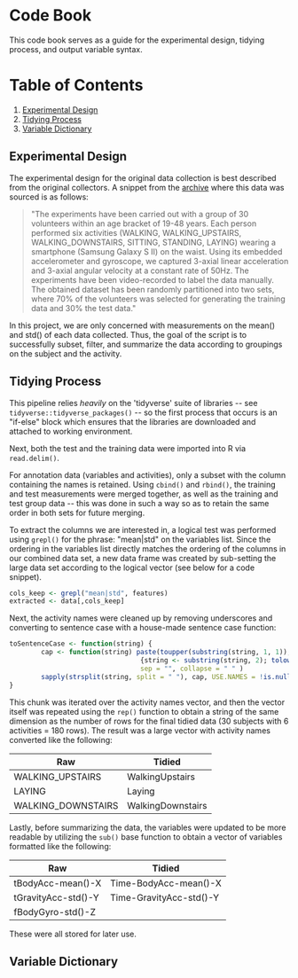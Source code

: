 # Code Book

This code book serves as a guide for the experimental design, tidying process, and output variable syntax.

# Table of Contents

1. [Experimental Design](#experimental-design)
2. [Tidying Process](#tidying-process)
3. [Variable Dictionary](#variable-dictionary)

## Experimental Design

The experimental design for the original data collection is best described from the original collectors. A snippet from the [archive](http://archive.ics.uci.edu/ml/datasets/Human+Activity+Recognition+Using+Smartphones) where this data was sourced is as follows:

>"The experiments have been carried out with a group of 30 volunteers within an age bracket of 19-48 years. Each person performed six activities (WALKING, WALKING_UPSTAIRS, WALKING_DOWNSTAIRS, SITTING, STANDING, LAYING) wearing a smartphone (Samsung Galaxy S II) on the waist. Using its embedded accelerometer and gyroscope, we captured 3-axial linear acceleration and 3-axial angular velocity at a constant rate of 50Hz. The experiments have been video-recorded to label the data manually. The obtained dataset has been randomly partitioned into two sets, where 70% of the volunteers was selected for generating the training data and 30% the test data."

In this project, we are only concerned with measurements on the mean() and std() of each data collected. Thus, the goal of the script is to successfully subset, filter, and summarize the data according to groupings on the subject and the activity.

## Tidying Process

This pipeline relies *heavily* on the 'tidyverse' suite of libraries -- see `tidyverse::tidyverse_packages()` -- so the first process that occurs is an "if-else" block which ensures that the libraries are downloaded and attached to working environment. 

Next, both the test and the training data were imported into R via `read.delim()`.

For annotation data (variables and activities), only a subset with the column containing the names is retained. Using `cbind()` and `rbind()`, the training and test measurements were merged together, as well as the training and test group data -- this was done in such a way so as to retain the same order in both sets for future merging.

To extract the columns we are interested in, a logical test was performed using `grepl()` for the phrase: "mean|std" on the variables list. Since the ordering in the variables list directly matches the ordering of the columns in our combined data set, a new data frame was created by sub-setting the large data set according to the logical vector (see below for a code snippet).

```r
cols_keep <- grepl("mean|std", features)
extracted <- data[,cols_keep]
```

Next, the activity names were cleaned up by removing underscores and converting to sentence case with a house-made sentence case function:

```r
toSentenceCase <- function(string) {
        cap <- function(string) paste(toupper(substring(string, 1, 1)),
                                 {string <- substring(string, 2); tolower(string)},
                                 sep = "", collapse = " " )
        sapply(strsplit(string, split = " "), cap, USE.NAMES = !is.null(names(string)))
}
```

This chunk was iterated over the activity names vector, and then the vector itself was repeated using the `rep()` function to obtain a string of the same dimension as the number of rows for the final tidied data (30 subjects with 6 activities = 180 rows). The result was a large vector with activity names converted like the following:

Raw | Tidied
-|-
WALKING_UPSTAIRS | WalkingUpstairs
LAYING | Laying
WALKING_DOWNSTAIRS | WalkingDownstairs

Lastly, before summarizing the data, the variables were updated to be more readable by utilizing the `sub()` base function to obtain a vector of variables formatted like the following:

Raw | Tidied
-|-
tBodyAcc-mean()-X | Time-BodyAcc-mean()-X
tGravityAcc-std()-Y | Time-GravityAcc-std()-Y
fBodyGyro-std()-Z | | Freq-BodyGyro-std()-Z

These were all stored for later use.


## Variable Dictionary
